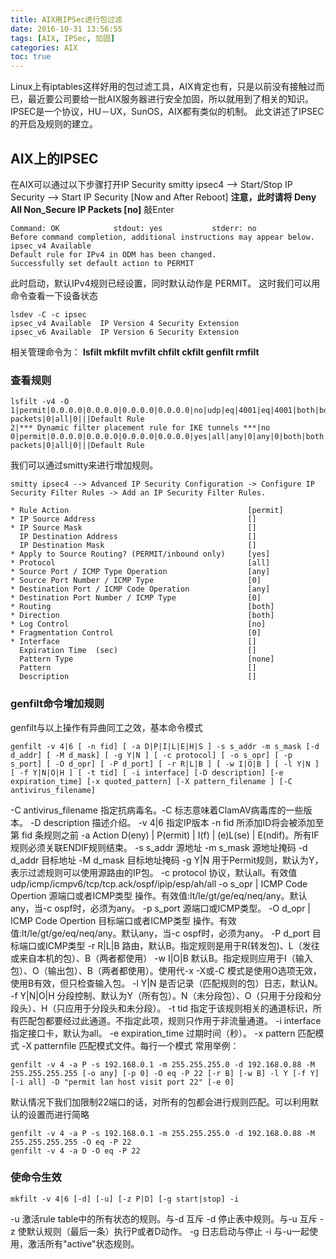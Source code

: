 ```yaml
---
title: AIX用IPSec进行包过滤
date: 2016-10-31 13:56:55
tags: [AIX, IPSec, 加固]
categories: AIX
toc: true
---
```

Linux上有iptables这样好用的包过滤工具，AIX肯定也有，只是以前没有接触过而已，最近要公司要给一批AIX服务器进行安全加固，所以就用到了相关的知识。IPSEC是一个协议，HU－UX，SunOS，AIX都有类似的机制。
此文讲述了IPSEC的开启及规则的建立。
<!--more-->
## AIX上的IPSEC
在AIX可以通过以下步骤打开IP Security
	smitty ipsec4 --> Start/Stop IP Security --> Start IP Security  [Now and After Reboot]
	**注意，此时请将 Deny All Non_Secure IP Packets                     [no]**
敲Enter

    Command: OK            stdout: yes           stderr: no
    Before command completion, additional instructions may appear below.
    ipsec_v4 Available
    Default rule for IPv4 in ODM has been changed.
    Successfully set default action to PERMIT

此时启动，默认IPv4规则已经设置，同时默认动作是 PERMIT。
这时我们可以用命令查看一下设备状态

	lsdev -C -c ipsec
	ipsec_v4 Available  IP Version 4 Security Extension
	ipsec_v6 Available  IP Version 6 Security Extension

相关管理命令为： **lsfilt mkfilt mvfilt chfilt ckfilt genfilt rmfilt**
### 查看规则
	lsfilt -v4 -O
	1|permit|0.0.0.0|0.0.0.0|0.0.0.0|0.0.0.0|no|udp|eq|4001|eq|4001|both|both|no|all packets|0|all|0|||Default Rule
	2|*** Dynamic filter placement rule for IKE tunnels ***|no
	0|permit|0.0.0.0|0.0.0.0|0.0.0.0|0.0.0.0|yes|all|any|0|any|0|both|both|no|all packets|0|all|0|||Default Rule

我们可以通过smitty来进行增加规则。

	smitty ipsec4 --> Advanced IP Security Configuration -> Configure IP Security Filter Rules -> Add an IP Security Filter Rules.

	* Rule Action                                        [permit]
	* IP Source Address                                  []
	* IP Source Mask                                     []
	  IP Destination Address                             []
	  IP Destination Mask                                []
	* Apply to Source Routing? (PERMIT/inbound only)     [yes]
	* Protocol                                           [all]
	* Source Port / ICMP Type Operation                  [any]
	* Source Port Number / ICMP Type                     [0]
	* Destination Port / ICMP Code Operation             [any]
	* Destination Port Number / ICMP Type                [0]
	* Routing                                            [both]
	* Direction                                          [both]
	* Log Control                                        [no]
	* Fragmentation Control                              [0]
	* Interface                                          []
	  Expiration Time  (sec)                             []
	  Pattern Type                                       [none]
	  Pattern                                            []
	  Description                                        []

### genfilt命令增加规则
genfilt与以上操作有异曲同工之效，基本命令模式

	genfilt -v 4|6 [ -n fid] [ -a D|P|I|L|E|H|S ] -s s_addr -m s_mask [-d d_addr] [ -M d_mask] [ -g Y|N ] [ -c protocol] [ -o s_opr] [ -p s_port] [ -O d_opr] [ -P d_port] [ -r R|L|B ] [ -w I|O|B ] [ -l Y|N ] [ -f Y|N|O|H ] [ -t tid] [ -i interface] [-D description] [-e expiration_time] [-x quoted_pattern] [-X pattern_filename ] [-C antivirus_filename]


-C antivirus_filename	指定抗病毒名。-C 标志意味着ClamAV病毒库的一些版本。
-D description	描述介绍。
-v 4|6	指定IP版本
-n fid	所添加ID将会被添加至第 fid 条规则之前
-a Action	D(eny) | P(ermit) | I(f) | (e)L(se) | E(ndif)。所有IF规则必须关联ENDIF规则结束。
-s s_addr	源地址
-m s_mask	源地址掩码
-d d_addr	目标地址
-M d_mask	目标地址掩码
-g Y|N	用于Permit规则，默认为Y，表示过滤规则可以使用源路由的IP包。
-c protocol	协议，默认all。有效值udp/icmp/icmpv6/tcp/tcp.ack/ospf/ipip/esp/ah/all
-o s_opr | ICMP Code Opertion	源端口或者ICMP类型 操作。有效值:lt/le/gt/ge/eq/neq/any。默认any，当-c ospf时，必须为any。
-p s_port	源端口或ICMP类型。
-O d_opr | ICMP Code Opertion	目标端口或者ICMP类型 操作。有效值:lt/le/gt/ge/eq/neq/any。默认any，当-c ospf时，必须为any。
-P d_port 	目标端口或ICMP类型
-r R|L|B	路由，默认B。指定规则是用于R(转发包)、L（发往或来自本机的包）、B（两者都使用）
-w I|O|B	默认B。指定规则应用于I（输入包）、O（输出包）、B（两者都使用）。使用代-x -X或-C 模式是使用O选项无效，使用B有效，但只检查输入包。
-l Y|N	是否记录（匹配规则的包）日志，默认N。
-f Y|N|O|H	分段控制、默认为Y（所有包）。N（未分段包）、O（只用于分段和分段头）、H（只应用于分段头和未分段）。
-t tid	指定于该规则相关的通道标识，所有匹配包都要经过此通道。不指定此项，规则只作用于非流量通道。
-i interface	指定接口卡，默认为all。
-e expiration_time	过期时间（秒）。
-x pattern	匹配模式
-X patternfile	匹配模式文件。每行一个模式
常用举例：

	genfilt -v 4 -a P -s 192.168.0.1 -m 255.255.255.0 -d 192.168.0.88 -M 255.255.255.255 [-o any] [-p 0] -O eq -P 22 [-r B] [-w B] -l Y [-f Y] [-i all] -D "permit lan host visit port 22" [-e 0]

默认情况下我们加限制22端口的话，对所有的包都会进行规则匹配。可以利用默认的设置而进行简略

	genfilt -v 4 -a P -s 192.168.0.1 -m 255.255.255.0 -d 192.168.0.88 -M 255.255.255.255 -O eq -P 22
	genfilt -v 4 -a D -O eq -P 22

### 使命令生效

	mkfilt -v 4|6 [-d] [-u] [-z P|D] [-g start|stop] -i

-u	激活rule table中的所有状态的规则。与-d 互斥
-d	停止表中规则。与-u 互斥
-z	使默认规则（最后一条）执行P或者D动作。
-g	日志启动与停止
-i	与-u一起使用，激活所有"active"状态规则。
